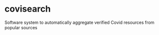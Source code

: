 # covisearch
Software system to automatically aggregate verified Covid resources from popular sources
